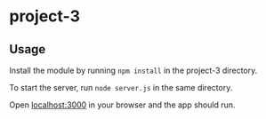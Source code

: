 # project-3

## Usage

Install the module by running `npm install` in the project-3 directory.

To start the server, run `node server.js` in the same directory.

Open [localhost:3000](http://localhost:3000/) in your browser and the app should run.